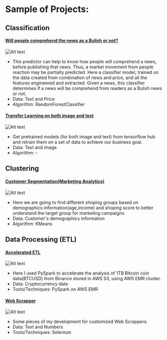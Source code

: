# Sample of Projects:


## Classification
#### [Will people comprehend the news as a Bulish or not?](https://github.com/yasi44/Classifier_BulishPredictor_NLPCryptoNews_Prices)
![Alt text](https://tse4.mm.bing.net/th?id=OIP.zU3UWFU3dREt9TXVHJmwOAHaEK&pid=Api&P=0&h=180)
- This predictor can help to know how people will comprehend a news, before publishing that news. Thus, a market movement from people reaction may be partially predicted. Here a classifier model, trained on the data created from combination of news and price, and all the features engineered and extracted. Given a news, this classifier determines if a news will be comprehend from readers as a Bulish news or not.
- Data: Text and Price
- Algorithm: RandomForestClassifier
  


#### [Transfer Learning on both image and text](https://github.com/yasi44/TransferLearning)
![Alt text](https://learnopencv.com/wp-content/uploads/2019/05/transfer-learning.jpg)
-  Get pretrained models (for both image and text) from tensorflow hub and retrain them on a set of data to achieve our business goal.
-  Data: Text and image
-  Algorithm: -


## Clustering
#### [Customer Segmentation(Marketing Analytics)](https://github.com/yasi44/Market-Analytics---Customer-Segmentation)
![Alt text](https://tse2.mm.bing.net/th?id=OIP.fWML8gojKp5PnKKjJqBqXwHaEh&pid=Api&P=0&h=180)
- Here we are going to find different shoping groups based on demographics information(age,income) and shoping score to better understand the target group for marketing campaigns
- Data: Customer's demographics information
- Algorithm: KMeans
  


## Data Processing (ETL)
#### [Accelerated ETL](https://github.com/yasi44/PySpark_Snippets)
![Alt text](https://tse2.mm.bing.net/th?id=OIP.od8CVSZu83bcqG0Trw8N9QHaEL&pid=Api&P=0&h=180)
- Here I used PySpark to accelerate the analysis of 1TB Bitcoin coin data(BTCUSD) from Binance stored in AWS S3, using AWS EMR cluster.
- Data: Cryptocurrency data
- Tools/Techniques: PySpark on AWS EMR


#### [Web Scrapper](https://github.com/yasi44/Web-Scrapper)
![Alt text]()
- Some pieces of my development for customized Web Scrappers.
- Data: Text and Numbers
- Tools/Techniques: Selenium



